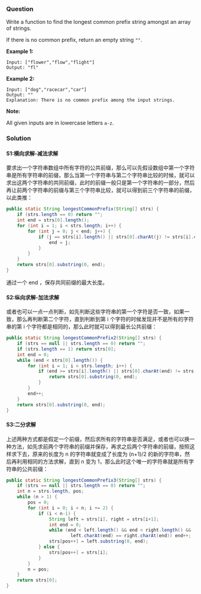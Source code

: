 ### Question

Write a function to find the longest common prefix string amongst an array of strings.

If there is no common prefix, return an empty string `""`.

**Example 1:**

```
Input: ["flower","flow","flight"]
Output: "fl"
```

**Example 2:**

```
Input: ["dog","racecar","car"]
Output: ""
Explanation: There is no common prefix among the input strings.
```

**Note:**

All given inputs are in lowercase letters `a-z`.

### Solution

#### S1:横向求解-减法求解

要求出一个字符串数组中所有字符的公共前缀，那么可以先假设数组中第一个字符串是所有字符串的前缀，那么当第一个字符串与第二个字符串比较的时候，就可以求出这两个字符串的共同前缀，此时的前缀一般只是第一个字符串的一部分，然后再让前两个字符串的前缀与第三个字符串比较，就可以得到前三个字符串的前缀，以此类推：

```java
public static String longestCommonPrefix(String[] strs) {
    if (strs.length == 0) return "";
    int end = strs[0].length();
    for (int i = 1; i < strs.length; i++) {
        for (int j = 0; j < end; j++) {
            if (j == strs[i].length() || strs[0].charAt(j) != strs[i].charAt(j)) {
                end = j;
            }
        }
    }
    return strs[0].substring(0, end);
}
```

通过一个 end ，保存共同前缀的最大长度。

#### S2:纵向求解-加法求解

或者也可以一点一点判断，如先判断这些字符串的第一个字符是否一致，如果一致，那么再判断第二个字符，直到判断到第 i 个字符的时候发现并不是所有的字符串的第 i 个字符都是相同的，那么此时就可以得到最长公共前缀：

```java
public static String longestCommonPrefix2(String[] strs) {
    if (strs == null || strs.length == 0) return "";
    if (strs.length == 1) return strs[0];
    int end = 0;
    while (end < strs[0].length()) {
        for (int i = 1; i < strs.length; i++) {
            if (end >= strs[i].length() || strs[0].charAt(end) != strs[i].charAt(end)) {
                return strs[0].substring(0, end);
            }
        }
        end++;
    }
    return strs[0].substring(0, end);
}
```

#### S3:二分求解

上述两种方式都是假定一个前缀，然后求所有的字符串是否满足，或者也可以换一种方法，如先求前两个字符串的前缀并保存，再求之后两个字符串的前缀，按照这样求下去，原来的长度为 n 的字符串就变成了长度为 (n+1)/2 的新的字符串，然后再利用相同的方法求解，直到 n 变为 1，那么此时这个唯一的字符串就是所有字符串的公共前缀：

```java
public static String longestCommonPrefix3(String[] strs) {
    if (strs == null || strs.length == 0) return "";
    int n = strs.length, pos;
    while (n > 1) {
        pos = 0;
        for (int i = 0; i < n; i += 2) {
            if (i < n-1) {
                String left = strs[i], right = strs[i+1];
                int end = 0;
                while (end < left.length() && end < right.length() &&
                        left.charAt(end) == right.charAt(end)) end++;
                strs[pos++] = left.substring(0, end);
            } else {
                strs[pos++] = strs[i];
            }
        }
        n = pos;
    }
    return strs[0];
}
```

